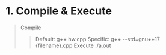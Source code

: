 # 1. Compile & Execute
> Compile
>> Default:     g++ hw.cpp
>> Specific:    g++ --std=gnu++17 {filename}.cpp
> Execute
>>              ./a.out